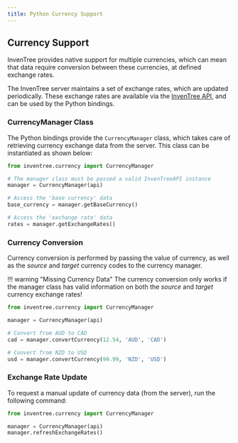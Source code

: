 ```yaml
---
title: Python Currency Support
---
```


## Currency Support

InvenTree provides native support for multiple currencies, which can mean that data require conversion between these currencies, at defined exchange rates.

The InvenTree server maintains a set of exchange rates, which are updated periodically. These exchange rates are available via the [InvenTree API](../api.md), and can be used by the Python bindings.

### CurrencyManager Class

The Python bindings provide the `CurrencyManager` class, which takes care of retrieving currency exchange data from the server. This class can be instantiated as shown below:

```python
from inventree.currency import CurrencyManager

# The manager class must be passed a valid InvenTreeAPI instance
manager = CurrencyManager(api)

# Access the 'base currency' data
base_currency = manager.getBaseCurrency()

# Access the 'exchange rate' data
rates = manager.getExchangeRates()
```

### Currency Conversion

Currency conversion is performed by passing the value of currency, as well as the *source* and *target* currency codes to the currency manager.

!!! warning "Missing Currency Data"
    The currency conversion only works if the manager class has valid information on both the *source* and *target* currency exchange rates!

```python
from inventree.currency import CurrencyManager

manager = CurrencyManager(api)

# Convert from AUD to CAD
cad = manager.convertCurrency(12.54, 'AUD', 'CAD')

# Convert from NZD to USD
usd = manager.convertCurrency(99.99, 'NZD', 'USD')
```

### Exchange Rate Update

To request a manual update of currency data (from the server), run the following command:

```python
from inventree.currency import CurrencyManager

manager = CurrencyManager(api)
manager.refreshExchangeRates()
```